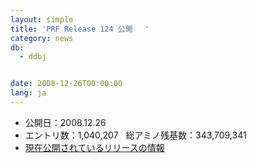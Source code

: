 ```yaml
---
layout: simple
title: 'PRF Release 124 公開 　'
category: news
db:
  - ddbj


date: 2008-12-26T00:00:00
lang: ja
---
```


<ul>
    <li>公開日：2008.12.26</li>
    <li>エントリ数：1,040,207   総アミノ残基数：343,709,341</li>
    <li><a href="/latest-releases.html">現在公開されているリリースの情報</a></li>
</ul>
